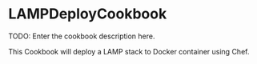 # LAMPDeployCookbook

TODO: Enter the cookbook description here.

This Cookbook will deploy a LAMP stack to Docker container using Chef.

